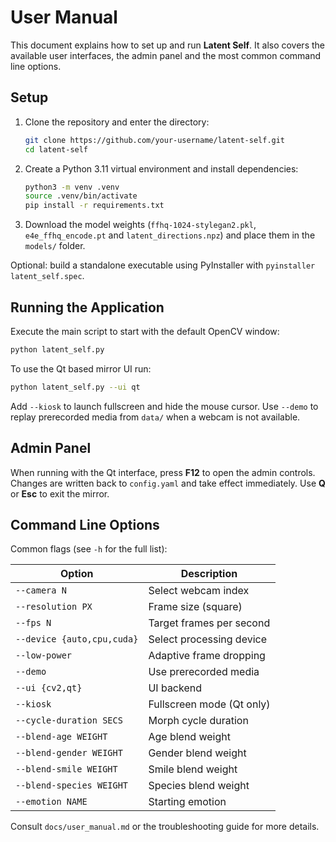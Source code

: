 # User Manual

This document explains how to set up and run **Latent Self**. It also covers the available user interfaces, the admin panel and the most common command line options.

## Setup

1. Clone the repository and enter the directory:
   ```bash
   git clone https://github.com/your-username/latent-self.git
   cd latent-self
   ```
2. Create a Python 3.11 virtual environment and install dependencies:
   ```bash
   python3 -m venv .venv
   source .venv/bin/activate
   pip install -r requirements.txt
   ```
3. Download the model weights (`ffhq-1024-stylegan2.pkl`, `e4e_ffhq_encode.pt` and `latent_directions.npz`) and place them in the `models/` folder.

Optional: build a standalone executable using PyInstaller with `pyinstaller latent_self.spec`.

## Running the Application

Execute the main script to start with the default OpenCV window:
```bash
python latent_self.py
```

To use the Qt based mirror UI run:
```bash
python latent_self.py --ui qt
```
Add `--kiosk` to launch fullscreen and hide the mouse cursor. Use `--demo` to replay prerecorded media from `data/` when a webcam is not available.

## Admin Panel

When running with the Qt interface, press **F12** to open the admin controls. Changes are written back to `config.yaml` and take effect immediately. Use **Q** or **Esc** to exit the mirror.

## Command Line Options

Common flags (see `-h` for the full list):

| Option | Description |
|-------|-------------|
| `--camera N` | Select webcam index |
| `--resolution PX` | Frame size (square) |
| `--fps N` | Target frames per second |
| `--device {auto,cpu,cuda}` | Select processing device |
| `--low-power` | Adaptive frame dropping |
| `--demo` | Use prerecorded media |
| `--ui {cv2,qt}` | UI backend |
| `--kiosk` | Fullscreen mode (Qt only) |
| `--cycle-duration SECS` | Morph cycle duration |
| `--blend-age WEIGHT` | Age blend weight |
| `--blend-gender WEIGHT` | Gender blend weight |
| `--blend-smile WEIGHT` | Smile blend weight |
| `--blend-species WEIGHT` | Species blend weight |
| `--emotion NAME` | Starting emotion |

Consult `docs/user_manual.md` or the troubleshooting guide for more details.
